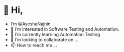 # 👋 Hi, 
- I’m @AyeshaNajnin
- 👀 I’m interested in Software Testing and Automation.
- 🌱 I’m currently learning Automation Testing
- 💞️ I’m looking to collaborate on ...
- 📫 How to reach me ...

<!---
AyeshaNajnin/AyeshaNajnin is a ✨ special ✨ repository because its `README.md` (this file) appears on your GitHub profile.
You can click the Preview link to take a look at your changes.
--->
